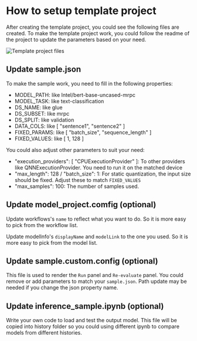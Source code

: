 # How to setup template project

After creating the template project, you could see the following files are created. To make the template project work, you could follow the readme of the project to update the parameters based on your need.

![Template project files](../images/TemplateFiles.png)

## Update sample.json

To make the sample work, you need to fill in the following properties:

- MODEL_PATH: like Intel/bert-base-uncased-mrpc
- MODEL_TASK: like text-classification
- DS_NAME: like glue
- DS_SUBSET: like mrpc
- DS_SPLIT: like validation
- DATA_COLS: like [ "sentence1", "sentence2" ]
- FIXED_PARAMS: like [ "batch_size", "sequence_length" ]
- FIXED_VALUES: like [ 1, 128 ]

You could also adjust other parameters to suit your need:

- "execution_providers": [ "CPUExecutionProvider" ]: To other providers like QNNExecutionProvider. You need to run it on the matched device
- "max_length": 128 / "batch_size": 1: For static quantization, the input size should be fixed. Adjust these to match `FIXED_VALUES`
- "max_samples": 100: The number of samples used.

## Update model_project.comfig (optional)

Update workflows's `name` to reflect what you want to do. So it is more easy to pick from the workflow list.

Update modelInfo's `displayName` and `modelLink` to the one you used. So it is more easy to pick from the model list.

## Update sample.custom.config (optional)

This file is used to render the `Run` panel and `Re-evaluate` panel.
You could remove or add parameters to match your `sample.json`. Path update may be needed if you change the json property name.

## Update inference_sample.ipynb (optional)

Write your own code to load and test the output model. This file will be copied into history folder so you could using different ipynb to compare models from different histories.
